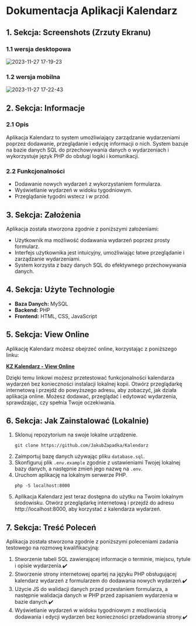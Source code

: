 # Dokumentacja Aplikacji Kalendarz

## 1. Sekcja: Screenshots (Zrzuty Ekranu)

### 1.1 wersja desktopowa

![2023-11-27 17-19-23](https://github.com/JakubZapadka/Kalendarz/assets/102255945/2e6d4f7c-ab38-4e2a-9520-18ee30ea72f4)

### 1.2 wersja mobilna

![2023-11-27 17-22-43](https://github.com/JakubZapadka/Kalendarz/assets/102255945/e4d7ce50-0d9f-42bc-982c-b2d5bf97b631)

## 2. Sekcja: Informacje

### 2.1 Opis

Aplikacja Kalendarz to system umożliwiający zarządzanie wydarzeniami poprzez dodawanie, przeglądanie i edycję informacji o nich. System bazuje na bazie danych SQL do przechowywania danych o wydarzeniach i wykorzystuje język PHP do obsługi logiki i komunikacji.

### 2.2 Funkcjonalności

- Dodawanie nowych wydarzeń z wykorzystaniem formularza.
- Wyświetlanie wydarzeń w widoku tygodniowym.
- Przeglądanie tygodni wstecz i w przód.

## 3. Sekcja: Założenia

Aplikacja została stworzona zgodnie z poniższymi założeniami:

- Użytkownik ma możliwość dodawania wydarzeń poprzez prosty formularz.
- Interfejs użytkownika jest intuicyjny, umożliwiając łatwe przeglądanie i zarządzanie wydarzeniami.
- System korzysta z bazy danych SQL do efektywnego przechowywania danych.

## 4. Sekcja: Użyte Technologie

- **Baza Danych:** MySQL
- **Backend:** PHP
- **Frontend:** HTML, CSS, JavaScript

## 5. Sekcja: View Online

Aplikację Kalendarz możesz obejrzeć online, korzystając z poniższego linku:

[**KZ Kalendarz - View Online**](https://kzkalendarz.000webhostapp.com/)

Dzięki temu linkowi możesz przetestować funkcjonalności kalendarza wydarzeń bez konieczności instalacji lokalnej kopii. Otwórz przeglądarkę internetową i przejdź do powyższego adresu, aby zobaczyć, jak działa aplikacja online. Możesz dodawać, przeglądać i edytować wydarzenia, sprawdzając, czy spełnia Twoje oczekiwania.

## 6. Sekcja: Jak Zainstalować (Lokalnie)

1. Sklonuj repozytorium na swoje lokalne urządzenie.
   ```
   git clone https://github.com/JakubZapadka/Kalendarz
   ```
2. Zaimportuj bazę danych używając pliku `database.sql`.
3. Skonfiguruj plik `.env.example` zgodnie z ustawieniami Twojej lokalnej bazy danych, a następnie zmień jego nazwę na `.env`.
4. Uruchom aplikację na lokalnym serwerze PHP.
   ```
   php -S localhost:8000
   ```
5. Aplikacja Kalendarz jest teraz dostępna do użytku na Twoim lokalnym środowisku. Otwórz przeglądarkę internetową i przejdź do adresu http://localhost:8000, aby korzystać z kalendarza wydarzeń.

## 7. Sekcja: Treść Poleceń

Aplikacja została stworzona zgodnie z poniższymi poleceniami zadania testowego na rozmowę kwalifikacyjną:
1. Stworzenie tabeli SQL zawierającej informacje o terminie, miejscu, tytule i opisie wydarzenia.✔️
2. Stworzenie strony internetowej opartej na języku PHP obsługującej kalendarz wydarzeń z formularzem do dodawania nowych wydarzeń.✔️
3. Użycie JS do walidacji danych przed przesłaniem formularza, a następnie walidacja danych w PHP przed zapisaniem wydarzenia w bazie danych.✔️
4. Wyświetlanie wydarzeń w widoku tygodniowym z możliwością dodawania i edycji wydarzeń bez konieczności przeładowania strony.✔️
